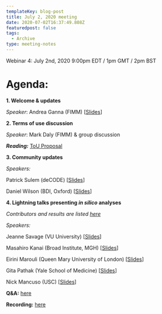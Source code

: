 ```yaml
---
templateKey: blog-post
title: July 2, 2020 meeting
date: 2020-07-02T16:37:49.808Z
featuredpost: false
tags:
  - Archive
type: meeting-notes
---
```

Webinar 4: July 2nd, 2020 9:00pm EDT / 1pm GMT / 2pm BST

# Agenda:

**1. Welcome & updates**

*Speaker*: Andrea Ganna (FIMM) [[Slides](https://drive.google.com/file/d/1ODE34DcJiNAoRS287biZAUgq8k2tLuXC/view?usp=sharing)]

**2. Terms of use discussion**

*Speaker*: Mark Daly (FIMM) & group discussion

***Reading:*** [ToU Proposal](https://docs.google.com/document/d/1eBDXZZkath0XtvXiLfq-1ehVmDRydhOvAnu8_-vrSo4/edit?usp=sharing)

**3. Community updates**

*Speakers:*

Patrick Sulem (deCODE) [[Slides](https://drive.google.com/file/d/1g6JSercBrtphuMWLNAjPj5PLKb_Um7ya/view?usp=sharing)]

Daniel Wilson (BDI, Oxford) [[Slides](https://drive.google.com/file/d/1Uh07jhYbiTJxutVuuJaDMTEYyR0V3xkE/view?usp=sharing)]

**4. Lightning talks presenting *in silico* analyses**

*Contributors and results are listed [here](https://www.covid19hg.org/blog/2020-06-29-in-silico-follow-up-results/)*

*Speakers:*

Jeanne Savage (VU University) [[Slides](https://drive.google.com/file/d/1ptSJZnyGCT964O4xE3zpYrYt7bf0ARJ6/view?usp=sharing)]

Masahiro Kanai (Broad Institute, MGH) [[Slides](https://drive.google.com/file/d/1r95ZHNOzvYac9HpV8AnyoZRGfcCTAHZb/view?usp=sharing)]

Eirini Marouli (Queen Mary University of London) [[Slides](https://drive.google.com/file/d/1WHPcBqlaUbeR9Qz6qD-SiY3nphf75AYT/view?usp=sharing)]

Gita Pathak (Yale School of Medicine) [[Slides](https://drive.google.com/file/d/1OqrkTJO3--_5OVQOo43Y0sYnSwr0m-7d/view?usp=sharing)]

Nick Mancuso (USC) [[Slides](https://drive.google.com/file/d/1ZV-PwHCYuj_uVzHIPvuldohXMsLK-0Ug/view?usp=sharing)]

**Q&A:** [here](https://docs.google.com/spreadsheets/d/1-l9f7WGp0Ho-S12ar5A3jh8jLr6_zcist0CEz2a7OII/edit?usp=sharing)

**Recording:** [here](https://drive.google.com/file/d/1tDZxrnRQ6c4SNaPTBHeY3IVRrARI-9XO/view?usp=sharing)
